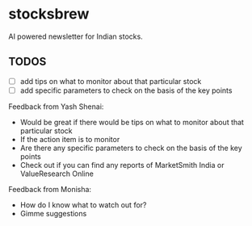 # stocksbrew

AI powered newsletter for Indian stocks.

## TODOS

- [ ] add tips on what to monitor about that particular stock
- [ ] add specific parameters to check on the basis of the key points

Feedback from Yash Shenai:

- Would be great if there would be tips on what to monitor about that particular stock
- If the action item is to monitor
- Are there any specific parameters to check on the basis of the key points
- Check out if you can find any reports of MarketSmith India or ValueResearch Online


Feedback from Monisha:

- How do I know what to watch out for?
- Gimme suggestions